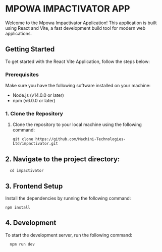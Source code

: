 # MPOWA IMPACTIVATOR APP

Welcome to the Mpowa Impactivator Application! This application is built using React and Vite, a fast development build tool for modern web applications.

## Getting Started

To get started with the React Vite Application, follow the steps below:

### Prerequisites

Make sure you have the following software installed on your machine:

- Node.js (v14.0.0 or later)
- npm (v6.0.0 or later)


### 1. Clone the Repository

1. Clone the repository to your local machine using the following command:

       git clone https://github.com/Machini-Technologies-Ltd/impactivator.git

## 2. Navigate to the project directory:

      cd impactivator


## 3. Frontend Setup
   Install the dependencies by running the following command:
    
    npm install
   
## 4. Development
   To start the development server, run the following command:  

      npm run dev
   
    
